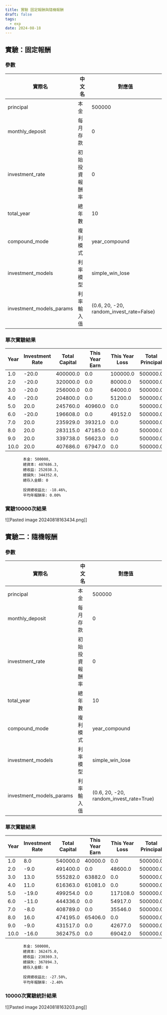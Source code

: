 ```yaml
---
title: 實驗 固定報酬與隨機報酬
draft: false
tags:
  - exp
date: 2024-08-18
---
```


## 實驗：固定報酬

### 參數

| 實際名                      | 中文名     | 對應值                                      |
| ------------------------ | ------- | ---------------------------------------- |
| principal                | 本金      | 500000                                   |
| monthly_deposit          | 每月存款    | 0                                        |
| investment_rate          | 初始投資報酬率 | 0                                        |
| total_year               | 總年數     | 10                                       |
| compound_mode            | 複利模式    | year_compound                            |
| investment_models        | 利率模型    | simple_win_lose                          |
| investment_models_params | 利率輸入值   | (0.6, 20, -20, random_invest_rate=False) |

### 單次實驗結果

| Year | Investment Rate | Total Capital | This Year Earn | This Year Loss | Total Principal |
| --- | --- | --- | --- | --- | --- |
| 1.0 | -20.0 | 400000.0 | 0.0 | 100000.0 | 500000.0 |
| 2.0 | -20.0 | 320000.0 | 0.0 | 80000.0 | 500000.0 |
| 3.0 | -20.0 | 256000.0 | 0.0 | 64000.0 | 500000.0 |
| 4.0 | -20.0 | 204800.0 | 0.0 | 51200.0 | 500000.0 |
| 5.0 | 20.0 | 245760.0 | 40960.0 | 0.0 | 500000.0 |
| 6.0 | -20.0 | 196608.0 | 0.0 | 49152.0 | 500000.0 |
| 7.0 | 20.0 | 235929.0 | 39321.0 | 0.0 | 500000.0 |
| 8.0 | 20.0 | 283115.0 | 47185.0 | 0.0 | 500000.0 |
| 9.0 | 20.0 | 339738.0 | 56623.0 | 0.0 | 500000.0 |
| 10.0 | 20.0 | 407686.0 | 67947.0 | 0.0 | 500000.0 |

            本金: 500000, 
            總資本: 407686.3, 
            總收益: 252038.3, 
            總損失: 344352.0, 
            總存入金額: 0
            
            投資總收益比: -18.46%,
            平均年報酬率: 0.00%
            

### 實驗10000次結果
![[Pasted image 20240818163434.png]]


## 實驗二：隨機報酬

### 參數
| 實際名                      | 中文名     | 對應值                                     |
| ------------------------ | ------- | --------------------------------------- |
| principal                | 本金      | 500000                                  |
| monthly_deposit          | 每月存款    | 0                                       |
| investment_rate          | 初始投資報酬率 | 0                                       |
| total_year               | 總年數     | 10                                      |
| compound_mode            | 複利模式    | year_compound                           |
| investment_models        | 利率模型    | simple_win_lose                         |
| investment_models_params | 利率輸入值   | (0.6, 20, -20, random_invest_rate=True) |
### 單次實驗結果

| Year | Investment Rate | Total Capital | This Year Earn | This Year Loss | Total Principal |
| ---- | --------------- | ------------- | -------------- | -------------- | --------------- |
| 1.0  | 8.0             | 540000.0      | 40000.0        | 0.0            | 500000.0        |
| 2.0  | -9.0            | 491400.0      | 0.0            | 48600.0        | 500000.0        |
| 3.0  | 13.0            | 555282.0      | 63882.0        | 0.0            | 500000.0        |
| 4.0  | 11.0            | 616363.0      | 61081.0        | 0.0            | 500000.0        |
| 5.0  | -19.0           | 499254.0      | 0.0            | 117108.0       | 500000.0        |
| 6.0  | -11.0           | 444336.0      | 0.0            | 54917.0        | 500000.0        |
| 7.0  | -8.0            | 408789.0      | 0.0            | 35546.0        | 500000.0        |
| 8.0  | 16.0            | 474195.0      | 65406.0        | 0.0            | 500000.0        |
| 9.0  | -9.0            | 431517.0      | 0.0            | 42677.0        | 500000.0        |
| 10.0 | -16.0           | 362475.0      | 0.0            | 69042.0        | 500000.0        |

            本金: 500000, 
            總資本: 362475.0, 
            總收益: 230369.3, 
            總損失: 367894.3, 
            總存入金額: 0
            
            投資總收益比: -27.50%,
            平均年報酬率: -2.40%
            

### 10000次實驗統計結果

![[Pasted image 20240818163203.png]]


